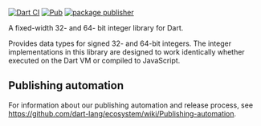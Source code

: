 [![Dart CI](https://github.com/dart-lang/core/actions/workflows/fixnum.yaml/badge.svg)](https://github.com/dart-lang/core/actions/workflows/fixnum.yaml)
[![Pub](https://img.shields.io/pub/v/fixnum.svg)](https://pub.dev/packages/fixnum)
[![package publisher](https://img.shields.io/pub/publisher/fixnum.svg)](https://pub.dev/packages/fixnum/publisher)

A fixed-width 32- and 64- bit integer library for Dart.

Provides data types for signed 32- and 64-bit integers.
The integer implementations in this library are designed to work identically
whether executed on the Dart VM or compiled to JavaScript.

## Publishing automation

For information about our publishing automation and release process, see
https://github.com/dart-lang/ecosystem/wiki/Publishing-automation.
